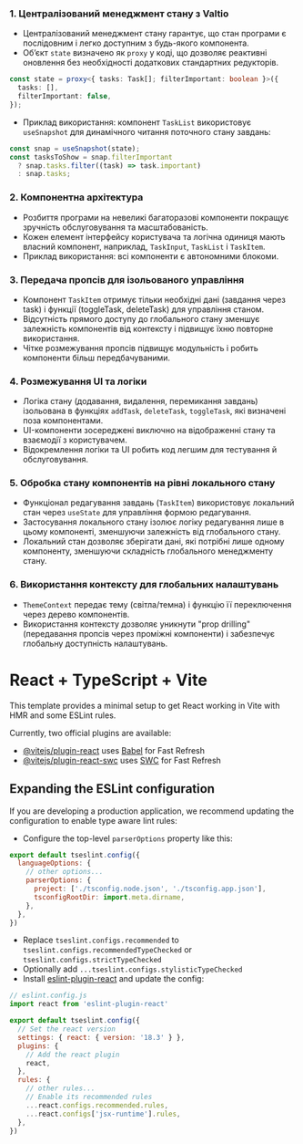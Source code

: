 ### 1. Централізований менеджмент стану з Valtio
- Централізований менеджмент стану гарантує, що стан програми є послідовним і легко доступним з будь-якого компонента.
- Об’єкт `state` визначено як `proxy` у коді, що дозволяє реактивні оновлення без необхідності додаткових стандартних редукторів.
```typescript
const state = proxy<{ tasks: Task[]; filterImportant: boolean }>({
  tasks: [],
  filterImportant: false,
});
```
- Приклад використання: компонент `TaskList` використовує `useSnapshot` для динамічного читання поточного стану завдань:
```typescript
const snap = useSnapshot(state);
const tasksToShow = snap.filterImportant
  ? snap.tasks.filter((task) => task.important)
  : snap.tasks;
```

### 2. Компонентна архітектура
- Розбиття програми на невеликі багаторазові компоненти покращує зручність обслуговування та масштабованість.
- Кожен елемент інтерфейсу користувача та логічна одиниця мають власний компонент, наприклад, `TaskInput`, `TaskList` і `TaskItem`.
- Приклад використання: всі компоненти є автономними блокоми.

### 3. Передача пропсів для ізольованого управління
- Компонент `TaskItem` отримує тільки необхідні дані (завдання через task) і функції (toggleTask, deleteTask) для управління станом.
- Відсутність прямого доступу до глобального стану зменшує залежність компонентів від контексту і підвищує їхню повторне використання.
- Чітке розмежування пропсів підвищує модульність і робить компоненти більш передбачуваними.

### 4. Розмежування UI та логіки
- Логіка стану (додавання, видалення, перемикання завдань) ізольована в функціях `addTask`, `deleteTask`, `toggleTask`, які визначені поза компонентами.
- UI-компоненти зосереджені виключно на відображенні стану та взаємодії з користувачем.
- Відокремлення логіки та UI робить код легшим для тестування й обслуговування.

### 5. Обробка стану компонентів на рівні локального стану
- Функціонал редагування завдань (`TaskItem`) використовує локальний стан через `useState` для управління формою редагування.
- Застосування локального стану ізолює логіку редагування лише в цьому компоненті, зменшуючи залежність від глобального стану.
- Локальний стан дозволяє зберігати дані, які потрібні лише одному компоненту, зменшуючи складність глобального менеджменту стану.

### 6. Використання контексту для глобальних налаштувань
- `ThemeContext` передає тему (світла/темна) і функцію її переключення через дерево компонентів.
- Використання контексту дозволяє уникнути "prop drilling" (передавання пропсів через проміжні компоненти) і забезпечує глобальну доступність налаштувань.



# React + TypeScript + Vite

This template provides a minimal setup to get React working in Vite with HMR and some ESLint rules.

Currently, two official plugins are available:

- [@vitejs/plugin-react](https://github.com/vitejs/vite-plugin-react/blob/main/packages/plugin-react/README.md) uses [Babel](https://babeljs.io/) for Fast Refresh
- [@vitejs/plugin-react-swc](https://github.com/vitejs/vite-plugin-react-swc) uses [SWC](https://swc.rs/) for Fast Refresh

## Expanding the ESLint configuration

If you are developing a production application, we recommend updating the configuration to enable type aware lint rules:

- Configure the top-level `parserOptions` property like this:

```js
export default tseslint.config({
  languageOptions: {
    // other options...
    parserOptions: {
      project: ['./tsconfig.node.json', './tsconfig.app.json'],
      tsconfigRootDir: import.meta.dirname,
    },
  },
})
```

- Replace `tseslint.configs.recommended` to `tseslint.configs.recommendedTypeChecked` or `tseslint.configs.strictTypeChecked`
- Optionally add `...tseslint.configs.stylisticTypeChecked`
- Install [eslint-plugin-react](https://github.com/jsx-eslint/eslint-plugin-react) and update the config:

```js
// eslint.config.js
import react from 'eslint-plugin-react'

export default tseslint.config({
  // Set the react version
  settings: { react: { version: '18.3' } },
  plugins: {
    // Add the react plugin
    react,
  },
  rules: {
    // other rules...
    // Enable its recommended rules
    ...react.configs.recommended.rules,
    ...react.configs['jsx-runtime'].rules,
  },
})
```
